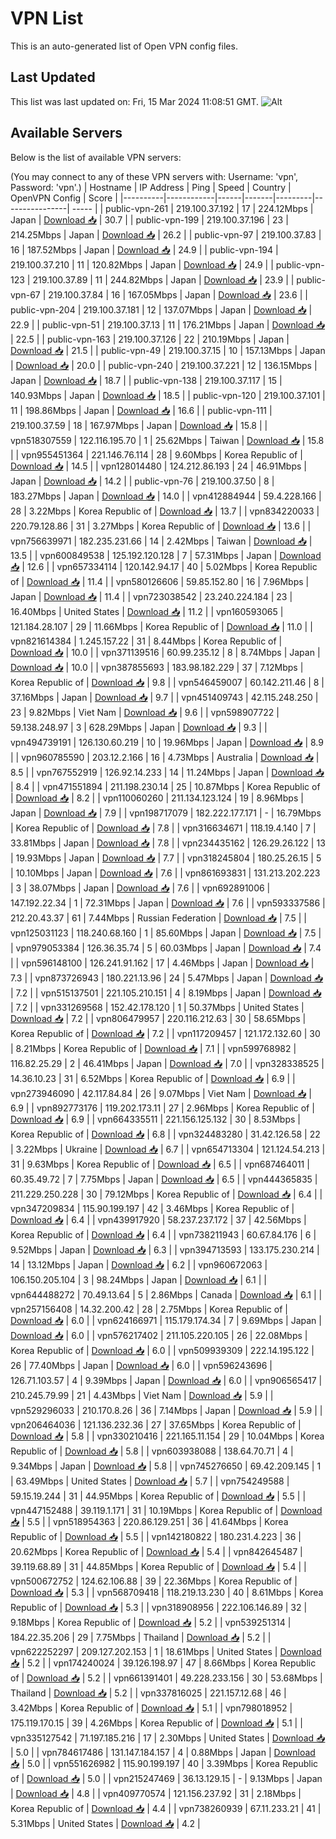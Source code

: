 # VPN List

This is an auto-generated list of Open VPN config files.

## Last Updated

This list was last updated on: Fri, 15 Mar 2024 11:08:51 GMT.
![Alt](https://repobeats.axiom.co/api/embed/186b98318ef1479477931607c1ad7d823f12451f.svg "Repobeats analytics image")

## Available Servers

Below is the list of available VPN servers:

(You may connect to any of these VPN servers with: Username: 'vpn', Password: 'vpn'.)
| Hostname | IP Address | Ping | Speed | Country | OpenVPN Config | Score |
|----------|------------|------|-------|---------|----------------| ----- |
| public-vpn-261 | 219.100.37.192 | 17 | 224.12Mbps | Japan | [Download 📥](./configs/server_0_JP.ovpn) | 30.7 |
| public-vpn-199 | 219.100.37.196 | 23 | 214.25Mbps | Japan | [Download 📥](./configs/server_1_JP.ovpn) | 26.2 |
| public-vpn-97 | 219.100.37.83 | 16 | 187.52Mbps | Japan | [Download 📥](./configs/server_2_JP.ovpn) | 24.9 |
| public-vpn-194 | 219.100.37.210 | 11 | 120.82Mbps | Japan | [Download 📥](./configs/server_3_JP.ovpn) | 24.9 |
| public-vpn-123 | 219.100.37.89 | 11 | 244.82Mbps | Japan | [Download 📥](./configs/server_4_JP.ovpn) | 23.9 |
| public-vpn-67 | 219.100.37.84 | 16 | 167.05Mbps | Japan | [Download 📥](./configs/server_5_JP.ovpn) | 23.6 |
| public-vpn-204 | 219.100.37.181 | 12 | 137.07Mbps | Japan | [Download 📥](./configs/server_6_JP.ovpn) | 22.9 |
| public-vpn-51 | 219.100.37.13 | 11 | 176.21Mbps | Japan | [Download 📥](./configs/server_7_JP.ovpn) | 22.5 |
| public-vpn-163 | 219.100.37.126 | 22 | 210.19Mbps | Japan | [Download 📥](./configs/server_8_JP.ovpn) | 21.5 |
| public-vpn-49 | 219.100.37.15 | 10 | 157.13Mbps | Japan | [Download 📥](./configs/server_9_JP.ovpn) | 20.0 |
| public-vpn-240 | 219.100.37.221 | 12 | 136.15Mbps | Japan | [Download 📥](./configs/server_10_JP.ovpn) | 18.7 |
| public-vpn-138 | 219.100.37.117 | 15 | 140.93Mbps | Japan | [Download 📥](./configs/server_11_JP.ovpn) | 18.5 |
| public-vpn-120 | 219.100.37.101 | 11 | 198.86Mbps | Japan | [Download 📥](./configs/server_12_JP.ovpn) | 16.6 |
| public-vpn-111 | 219.100.37.59 | 18 | 167.97Mbps | Japan | [Download 📥](./configs/server_13_JP.ovpn) | 15.8 |
| vpn518307559 | 122.116.195.70 | 1 | 25.62Mbps | Taiwan | [Download 📥](./configs/server_14_TW.ovpn) | 15.8 |
| vpn955451364 | 221.146.76.114 | 28 | 9.60Mbps | Korea Republic of | [Download 📥](./configs/server_15_KR.ovpn) | 14.5 |
| vpn128014480 | 124.212.86.193 | 24 | 46.91Mbps | Japan | [Download 📥](./configs/server_16_JP.ovpn) | 14.2 |
| public-vpn-76 | 219.100.37.50 | 8 | 183.27Mbps | Japan | [Download 📥](./configs/server_17_JP.ovpn) | 14.0 |
| vpn412884944 | 59.4.228.166 | 28 | 3.22Mbps | Korea Republic of | [Download 📥](./configs/server_18_KR.ovpn) | 13.7 |
| vpn834220033 | 220.79.128.86 | 31 | 3.27Mbps | Korea Republic of | [Download 📥](./configs/server_19_KR.ovpn) | 13.6 |
| vpn756639971 | 182.235.231.66 | 14 | 2.42Mbps | Taiwan | [Download 📥](./configs/server_20_TW.ovpn) | 13.5 |
| vpn600849538 | 125.192.120.128 | 7 | 57.31Mbps | Japan | [Download 📥](./configs/server_21_JP.ovpn) | 12.6 |
| vpn657334114 | 120.142.94.17 | 40 | 5.02Mbps | Korea Republic of | [Download 📥](./configs/server_22_KR.ovpn) | 11.4 |
| vpn580126606 | 59.85.152.80 | 16 | 7.96Mbps | Japan | [Download 📥](./configs/server_23_JP.ovpn) | 11.4 |
| vpn723038542 | 23.240.224.184 | 23 | 16.40Mbps | United States | [Download 📥](./configs/server_24_US.ovpn) | 11.2 |
| vpn160593065 | 121.184.28.107 | 29 | 11.66Mbps | Korea Republic of | [Download 📥](./configs/server_25_KR.ovpn) | 11.0 |
| vpn821614384 | 1.245.157.22 | 31 | 8.44Mbps | Korea Republic of | [Download 📥](./configs/server_26_KR.ovpn) | 10.0 |
| vpn371139516 | 60.99.235.12 | 8 | 8.74Mbps | Japan | [Download 📥](./configs/server_27_JP.ovpn) | 10.0 |
| vpn387855693 | 183.98.182.229 | 37 | 7.12Mbps | Korea Republic of | [Download 📥](./configs/server_28_KR.ovpn) | 9.8 |
| vpn546459007 | 60.142.211.46 | 8 | 37.16Mbps | Japan | [Download 📥](./configs/server_29_JP.ovpn) | 9.7 |
| vpn451409743 | 42.115.248.250 | 23 | 9.82Mbps | Viet Nam | [Download 📥](./configs/server_30_VN.ovpn) | 9.6 |
| vpn598907722 | 59.138.248.97 | 3 | 628.29Mbps | Japan | [Download 📥](./configs/server_31_JP.ovpn) | 9.3 |
| vpn494739191 | 126.130.60.219 | 10 | 19.96Mbps | Japan | [Download 📥](./configs/server_32_JP.ovpn) | 8.9 |
| vpn960785590 | 203.12.2.166 | 16 | 4.73Mbps | Australia | [Download 📥](./configs/server_33_AU.ovpn) | 8.5 |
| vpn767552919 | 126.92.14.233 | 14 | 11.24Mbps | Japan | [Download 📥](./configs/server_34_JP.ovpn) | 8.4 |
| vpn471551894 | 211.198.230.14 | 25 | 10.87Mbps | Korea Republic of | [Download 📥](./configs/server_35_KR.ovpn) | 8.2 |
| vpn110060260 | 211.134.123.124 | 19 | 8.96Mbps | Japan | [Download 📥](./configs/server_36_JP.ovpn) | 7.9 |
| vpn198717079 | 182.222.177.171 | - | 16.79Mbps | Korea Republic of | [Download 📥](./configs/server_37_KR.ovpn) | 7.8 |
| vpn316634671 | 118.19.4.140 | 7 | 33.81Mbps | Japan | [Download 📥](./configs/server_38_JP.ovpn) | 7.8 |
| vpn234435162 | 126.29.26.122 | 13 | 19.93Mbps | Japan | [Download 📥](./configs/server_39_JP.ovpn) | 7.7 |
| vpn318245804 | 180.25.26.15 | 5 | 10.10Mbps | Japan | [Download 📥](./configs/server_40_JP.ovpn) | 7.6 |
| vpn861693831 | 131.213.202.223 | 3 | 38.07Mbps | Japan | [Download 📥](./configs/server_41_JP.ovpn) | 7.6 |
| vpn692891006 | 147.192.22.34 | 1 | 72.31Mbps | Japan | [Download 📥](./configs/server_42_JP.ovpn) | 7.6 |
| vpn593337586 | 212.20.43.37 | 61 | 7.44Mbps | Russian Federation | [Download 📥](./configs/server_43_RU.ovpn) | 7.5 |
| vpn125031123 | 118.240.68.160 | 1 | 85.60Mbps | Japan | [Download 📥](./configs/server_44_JP.ovpn) | 7.5 |
| vpn979053384 | 126.36.35.74 | 5 | 60.03Mbps | Japan | [Download 📥](./configs/server_45_JP.ovpn) | 7.4 |
| vpn596148100 | 126.241.91.162 | 17 | 4.46Mbps | Japan | [Download 📥](./configs/server_46_JP.ovpn) | 7.3 |
| vpn873726943 | 180.221.13.96 | 24 | 5.47Mbps | Japan | [Download 📥](./configs/server_47_JP.ovpn) | 7.2 |
| vpn515137501 | 221.105.210.151 | 4 | 8.19Mbps | Japan | [Download 📥](./configs/server_48_JP.ovpn) | 7.2 |
| vpn331269568 | 152.42.178.120 | 1 | 50.37Mbps | United States | [Download 📥](./configs/server_49_US.ovpn) | 7.2 |
| vpn806479957 | 220.116.212.63 | 30 | 58.65Mbps | Korea Republic of | [Download 📥](./configs/server_50_KR.ovpn) | 7.2 |
| vpn117209457 | 121.172.132.60 | 30 | 8.21Mbps | Korea Republic of | [Download 📥](./configs/server_51_KR.ovpn) | 7.1 |
| vpn599768982 | 116.82.25.29 | 2 | 46.41Mbps | Japan | [Download 📥](./configs/server_52_JP.ovpn) | 7.0 |
| vpn328338525 | 14.36.10.23 | 31 | 6.52Mbps | Korea Republic of | [Download 📥](./configs/server_53_KR.ovpn) | 6.9 |
| vpn273946090 | 42.117.84.84 | 26 | 9.07Mbps | Viet Nam | [Download 📥](./configs/server_54_VN.ovpn) | 6.9 |
| vpn892773176 | 119.202.173.11 | 27 | 2.96Mbps | Korea Republic of | [Download 📥](./configs/server_55_KR.ovpn) | 6.9 |
| vpn664335511 | 221.156.125.132 | 30 | 8.53Mbps | Korea Republic of | [Download 📥](./configs/server_56_KR.ovpn) | 6.8 |
| vpn324483280 | 31.42.126.58 | 22 | 3.22Mbps | Ukraine | [Download 📥](./configs/server_57_UA.ovpn) | 6.7 |
| vpn654713304 | 121.124.54.213 | 31 | 9.63Mbps | Korea Republic of | [Download 📥](./configs/server_58_KR.ovpn) | 6.5 |
| vpn687464011 | 60.35.49.72 | 7 | 7.75Mbps | Japan | [Download 📥](./configs/server_59_JP.ovpn) | 6.5 |
| vpn444365835 | 211.229.250.228 | 30 | 79.12Mbps | Korea Republic of | [Download 📥](./configs/server_60_KR.ovpn) | 6.4 |
| vpn347209834 | 115.90.199.197 | 42 | 3.46Mbps | Korea Republic of | [Download 📥](./configs/server_61_KR.ovpn) | 6.4 |
| vpn439917920 | 58.237.237.172 | 37 | 42.56Mbps | Korea Republic of | [Download 📥](./configs/server_62_KR.ovpn) | 6.4 |
| vpn738211943 | 60.67.84.176 | 6 | 9.52Mbps | Japan | [Download 📥](./configs/server_63_JP.ovpn) | 6.3 |
| vpn394713593 | 133.175.230.214 | 14 | 13.12Mbps | Japan | [Download 📥](./configs/server_64_JP.ovpn) | 6.2 |
| vpn960672063 | 106.150.205.104 | 3 | 98.24Mbps | Japan | [Download 📥](./configs/server_65_JP.ovpn) | 6.1 |
| vpn644488272 | 70.49.13.64 | 5 | 2.86Mbps | Canada | [Download 📥](./configs/server_66_CA.ovpn) | 6.1 |
| vpn257156408 | 14.32.200.42 | 28 | 2.75Mbps | Korea Republic of | [Download 📥](./configs/server_67_KR.ovpn) | 6.0 |
| vpn624166971 | 115.179.174.34 | 7 | 9.69Mbps | Japan | [Download 📥](./configs/server_68_JP.ovpn) | 6.0 |
| vpn576217402 | 211.105.220.105 | 26 | 22.08Mbps | Korea Republic of | [Download 📥](./configs/server_69_KR.ovpn) | 6.0 |
| vpn509939309 | 222.14.195.122 | 26 | 77.40Mbps | Japan | [Download 📥](./configs/server_70_JP.ovpn) | 6.0 |
| vpn596243696 | 126.71.103.57 | 4 | 9.39Mbps | Japan | [Download 📥](./configs/server_71_JP.ovpn) | 6.0 |
| vpn906565417 | 210.245.79.99 | 21 | 4.43Mbps | Viet Nam | [Download 📥](./configs/server_72_VN.ovpn) | 5.9 |
| vpn529296033 | 210.170.8.26 | 36 | 7.14Mbps | Japan | [Download 📥](./configs/server_73_JP.ovpn) | 5.9 |
| vpn206464036 | 121.136.232.36 | 27 | 37.65Mbps | Korea Republic of | [Download 📥](./configs/server_74_KR.ovpn) | 5.8 |
| vpn330210416 | 221.165.11.154 | 29 | 10.04Mbps | Korea Republic of | [Download 📥](./configs/server_75_KR.ovpn) | 5.8 |
| vpn603938088 | 138.64.70.71 | 4 | 9.34Mbps | Japan | [Download 📥](./configs/server_76_JP.ovpn) | 5.8 |
| vpn745276650 | 69.42.209.145 | 1 | 63.49Mbps | United States | [Download 📥](./configs/server_77_US.ovpn) | 5.7 |
| vpn754249588 | 59.15.19.244 | 31 | 44.95Mbps | Korea Republic of | [Download 📥](./configs/server_78_KR.ovpn) | 5.5 |
| vpn447152488 | 39.119.1.171 | 31 | 10.19Mbps | Korea Republic of | [Download 📥](./configs/server_79_KR.ovpn) | 5.5 |
| vpn518954363 | 220.86.129.251 | 36 | 41.64Mbps | Korea Republic of | [Download 📥](./configs/server_80_KR.ovpn) | 5.5 |
| vpn142180822 | 180.231.4.223 | 36 | 20.62Mbps | Korea Republic of | [Download 📥](./configs/server_81_KR.ovpn) | 5.4 |
| vpn842645487 | 39.119.68.89 | 31 | 44.85Mbps | Korea Republic of | [Download 📥](./configs/server_82_KR.ovpn) | 5.4 |
| vpn500672752 | 124.62.106.88 | 39 | 22.36Mbps | Korea Republic of | [Download 📥](./configs/server_83_KR.ovpn) | 5.3 |
| vpn568709418 | 118.219.13.230 | 40 | 8.61Mbps | Korea Republic of | [Download 📥](./configs/server_84_KR.ovpn) | 5.3 |
| vpn318908956 | 222.106.146.89 | 32 | 9.18Mbps | Korea Republic of | [Download 📥](./configs/server_85_KR.ovpn) | 5.2 |
| vpn539251314 | 184.22.35.206 | 29 | 7.75Mbps | Thailand | [Download 📥](./configs/server_86_TH.ovpn) | 5.2 |
| vpn622252297 | 209.127.202.153 | 1 | 18.61Mbps | United States | [Download 📥](./configs/server_87_US.ovpn) | 5.2 |
| vpn174240024 | 39.126.198.97 | 47 | 8.66Mbps | Korea Republic of | [Download 📥](./configs/server_88_KR.ovpn) | 5.2 |
| vpn661391401 | 49.228.233.156 | 30 | 53.68Mbps | Thailand | [Download 📥](./configs/server_89_TH.ovpn) | 5.2 |
| vpn337816025 | 221.157.12.68 | 46 | 3.42Mbps | Korea Republic of | [Download 📥](./configs/server_90_KR.ovpn) | 5.1 |
| vpn798018952 | 175.119.170.15 | 39 | 4.26Mbps | Korea Republic of | [Download 📥](./configs/server_91_KR.ovpn) | 5.1 |
| vpn335127542 | 71.197.185.216 | 17 | 2.30Mbps | United States | [Download 📥](./configs/server_92_US.ovpn) | 5.0 |
| vpn784617486 | 131.147.184.157 | 4 | 0.88Mbps | Japan | [Download 📥](./configs/server_93_JP.ovpn) | 5.0 |
| vpn551626982 | 115.90.199.197 | 40 | 3.39Mbps | Korea Republic of | [Download 📥](./configs/server_94_KR.ovpn) | 5.0 |
| vpn215247469 | 36.13.129.15 | - | 9.13Mbps | Japan | [Download 📥](./configs/server_95_JP.ovpn) | 4.8 |
| vpn409770574 | 121.156.237.92 | 31 | 2.18Mbps | Korea Republic of | [Download 📥](./configs/server_96_KR.ovpn) | 4.4 |
| vpn738260939 | 67.11.233.21 | 41 | 5.31Mbps | United States | [Download 📥](./configs/server_97_US.ovpn) | 4.2 |
